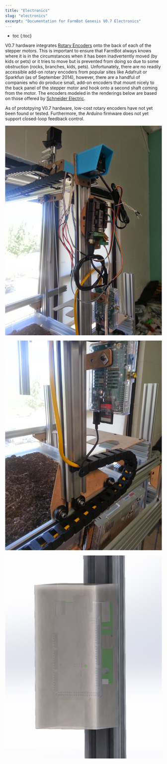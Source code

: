 ```yaml
---
title: "Electronics"
slug: "electronics"
excerpt: "Documentation for FarmBot Genesis V0.7 Electronics"
---
```


* toc
{:toc}

V0.7 hardware integrates [Rotary Encoders](http://wiki.farmbot.cc/wiki/Rotary_Encoders) onto the back of each of the stepper motors. This is important to ensure that FarmBot always knows where it is in the circumstances when it has been inadvertently moved (by kids or pets) or it tries to move but is prevented from doing so due to some obstruction (rocks, branches, kids, pets). Unfortunately, there are no readily accessible add-on rotary encoders from popular sites like Adafruit or Sparkfun (as of September 2014), however, there are a handful of companies who do produce small, add-on encoders that mount nicely to the back panel of the stepper motor and hook onto a second shaft coming from the motor. The encoders modeled in the renderings below are based on those offered by [Schneider Electric](http://motion.schneider-electric.com/downloads/datasheets/17_mtr.pdf).

As of prototpying V0.7 hardware, low-cost rotary encoders have not yet been found or tested. Furthermore, the Arduino firmware does not yet support closed-loop feedback control.

![V5_Electronics_1.jpg](V5_Electronics_1.jpg)



![V5_Electronics_2.jpg](V5_Electronics_2.jpg)



![V5_Electronics_Render_1.jpg](V5_Electronics_Render_1.jpg)

